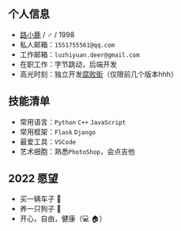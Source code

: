 ## 个人信息
* [路小鹿](https://lulaolu.com) / ♂ / 1998
* 私人邮箱：`1551755561@qq.com`
* 工作邮箱：`luzhiyuan.deer@gmail.com`
* 在职工作：字节跳动，后端开发
* 高光时刻：独立开发[腐败街](https://fubaijie.cn)（仅限前几个版本hhh）
## 技能清单
* 常用语言：`Python` `C++` `JavaScript`
* 常用框架：`Flask` `Django`
* 最爱工具：`VSCode`
* 艺术细胞：熟悉`PhotoShop`，会点吉他
## 2022 愿望
* 买一辆车子 🚗<br>
* 养一只狗子 🐶<br>
* 开心，自由，健康（💻 🏠）
